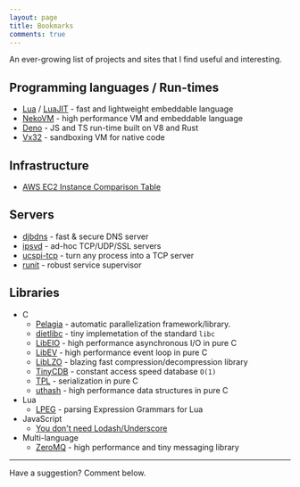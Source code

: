 ```yaml
---
layout: page
title: Bookmarks
comments: true
---
```


An ever-growing list of projects and sites that I find useful and interesting.

## Programming languages / Run-times

- [Lua](https://www.lua.org/) / [LuaJIT](https://luajit.org/index.html) - fast and lightweight embeddable language
- [NekoVM](https://nekovm.org/) - high performance VM and embeddable language
- [Deno](https://deno.land/) - JS and TS run-time built on V8 and Rust
- [Vx32](https://pdos.csail.mit.edu/~baford/vm/) - sandboxing VM for native code

## Infrastructure

- [AWS EC2 Instance Comparison Table](https://www.ec2instances.info/)

## Servers

- [djbdns](https://cr.yp.to/djbdns.html) - fast & secure DNS server
- [ipsvd](http://smarden.org/ipsvd/index.html) - ad-hoc TCP/UDP/SSL servers
- [ucspi-tcp](https://cr.yp.to/ucspi-tcp.html) - turn any process into a TCP server
- [runit](http://smarden.org/runit/) - robust service supervisor

## Libraries

- C
  - [Pelagia](https://surparallel.org/) - automatic parallelization framework/library.
  - [dietlibc](https://www.fefe.de/dietlibc/) - tiny implemetation of the standard `libc`
  - [LibEIO](http://software.schmorp.de/pkg/libeio.html) - high performance asynchronous I/O in pure C
  - [LibEV](http://software.schmorp.de/pkg/libev.html) - high performance event loop in pure C
  - [LibLZO](https://www.oberhumer.com/opensource/lzo/) - blazing fast compression/decompression library
  - [TinyCDB](http://www.corpit.ru/mjt/tinycdb.html) - constant access speed database `O(1)`
  - [TPL](http://troydhanson.github.io/tpl/index.html) - serialization in pure C
  - [uthash](http://troydhanson.github.io/uthash/) - high performance data structures in pure C
- Lua
  - [LPEG](http://www.inf.puc-rio.br/~roberto/lpeg/) - parsing Expression Grammars for Lua
- JavaScript
  - [You don't need Lodash/Underscore](https://github.com/you-dont-need/You-Dont-Need-Lodash-Underscore)
- Multi-language
  - [ZeroMQ](https://zeromq.org/) - high performance and tiny messaging library

---

Have a suggestion? Comment below.

